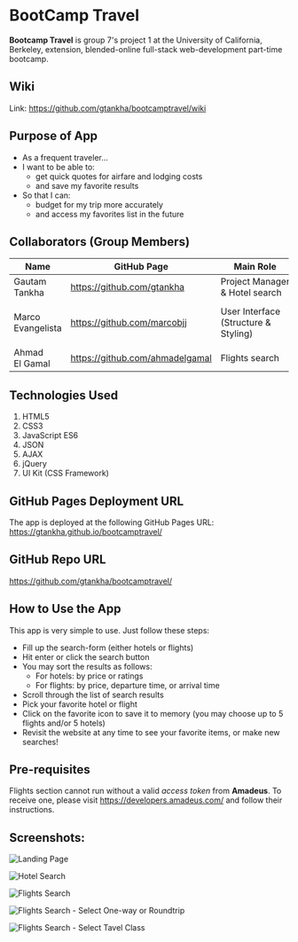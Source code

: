 # BootCamp Travel
**Bootcamp Travel** is group 7's project 1 at the University of California, Berkeley, extension, blended-online full-stack web-development part-time bootcamp.

## Wiki

Link: https://github.com/gtankha/bootcamptravel/wiki

## Purpose of App
- As a frequent traveler...
- I want to be able to:
    - get quick quotes for airfare and lodging costs
    - and save my favorite results
- So that I can:
    - budget for my trip more accurately
    - and access my favorites list in the future

## Collaborators (Group Members)
| Name | GitHub Page | Main Role | Files |
| ---- | ----------- | --------- | ----- |
| Gautam Tankha | https://github.com/gtankha | Project Manager & Hotel search | `hotel.js` |
| Marco Evangelista | https://github.com/marcobjj | User Interface (Structure & Styling) | `index.html`, `style.css`, & `script.js` |
| Ahmad El Gamal | https://github.com/ahmadelgamal | Flights search | `flights.js` |

## Technologies Used
1. HTML5
2. CSS3
3. JavaScript ES6
4. JSON
5. AJAX
6. jQuery
7. UI Kit (CSS Framework)



## GitHub Pages Deployment URL
The app is deployed at the following GitHub Pages URL: https://gtankha.github.io/bootcamptravel/

## GitHub Repo URL
https://github.com/gtankha/bootcamptravel/

## How to Use the App
This app is very simple to use. Just follow these steps:
- Fill up the search-form (either hotels or flights)
- Hit enter or click the search button
- You may sort the results as follows:
    - For hotels: by price or ratings
    - For flights: by price, departure time, or arrival time
- Scroll through the list of search results
- Pick your favorite hotel or flight
- Click on the favorite icon to save it to memory (you may choose up to 5 flights and/or 5 hotels)
- Revisit the website at any time to see your favorite items, or make new searches!

## Pre-requisites
Flights section cannot run without a valid *access token* from **Amadeus**. To receive one, please visit https://developers.amadeus.com/ and follow their instructions.

## Screenshots:
![Landing Page](./assets/images/screen-shot-1.jpg)

![Hotel Search](./assets/images/screen-shot-3.jpg)

![Flights Search](./assets/images/screen-shot-2.jpg)

![Flights Search - Select One-way or Roundtrip](./assets/images/screen-shot-4.PNG)

![Flights Search - Select Tavel Class](./assets/images/screen-shot-5.PNG)